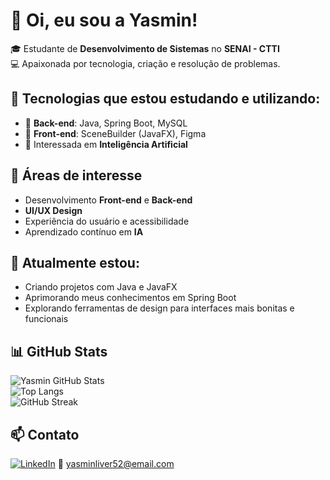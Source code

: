 # 👋 Oi, eu sou a Yasmin!

🎓 Estudante de **Desenvolvimento de Sistemas** no **SENAI - CTTI**  
💻 Apaixonada por tecnologia, criação e resolução de problemas.

## 🚀 Tecnologias que estou estudando e utilizando:

- 🧠 **Back-end**: Java, Spring Boot, MySQL  
- 🎨 **Front-end**: SceneBuilder (JavaFX), Figma  
- 🤖 Interessada em **Inteligência Artificial**

## 🎯 Áreas de interesse

- Desenvolvimento **Front-end** e **Back-end**
- **UI/UX Design**
- Experiência do usuário e acessibilidade
- Aprendizado contínuo em **IA**

## 🌱 Atualmente estou:

- Criando projetos com Java e JavaFX  
- Aprimorando meus conhecimentos em Spring Boot  
- Explorando ferramentas de design para interfaces mais bonitas e funcionais

## 📊 GitHub Stats

![Yasmin GitHub Stats](https://github-readme-stats.vercel.app/api?username=yasminmartimiano&show_icons=true&theme=radical&hide_title=true)  
![Top Langs](https://github-readme-stats.vercel.app/api/top-langs/?username=yasminmartimiano&layout=compact&theme=radical)  
![GitHub Streak](https://streak-stats.demolab.com/?user=yasminmartimiano&theme=radical)

## 📫 Contato

[![LinkedIn]([https://img.shields.io/badge/-LinkedIn-blue?style=flat-square&logo=linkedin&logoColor=white)](https://www.linkedin.com/](https://www.linkedin.com/in/yasmin-martimiano-a82b6324b?utm_source=share&utm_campaign=share_via&utm_content=profile&utm_medium=android_app))  
📧 yasminliver52@email.com
